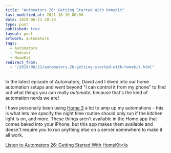 ```yaml
---
title: "Automators 26: Getting Started With HomeKit"
last_modified_at: 2021-10-10 00:00
date: 2019-06-21 20:30
type: post
published: true
layout: post
artwork: automators
tags:
  - Automators
  - Podcast
  - HomeKit
redirect_from:
  - "/2019/06/21/automators-26-getting-started-with-homekit.html"
---
```



  In the latest episode of Automators, David and I dived into our home
  automation setups and went beyond "I can control it from my phone" to find out
  what things you can really _automate_, because that's the kind of
  automation nerds we are!  

<!--more-->

  I have personally been using
  <a href="https://itunes.apple.com/us/app/id995994352?at=1010lumu">Home 3</a> a
  lot to amp up my automations - this is what lets me specify the night time
  routine should only run if the kitchen light is on, and more. These things
  aren't available in the Home app that comes baked into your iPhone, but this
  app makes them available and doesn't require you to run anything else on a
  server somewhere to make it all work.  

  <a href="https://www.relay.fm/automators/26"
    >Listen to Automators 26: Getting Started With HomeKit</a
  >  
